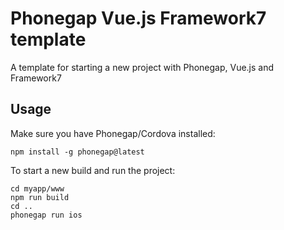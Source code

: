 # Phonegap Vue.js Framework7 template

A template for starting a new project with Phonegap, Vue.js and Framework7

## Usage

Make sure you have Phonegap/Cordova installed:

```shell
npm install -g phonegap@latest
```

To start a new build and run the project:

```shell
cd myapp/www
npm run build
cd ..
phonegap run ios
```
